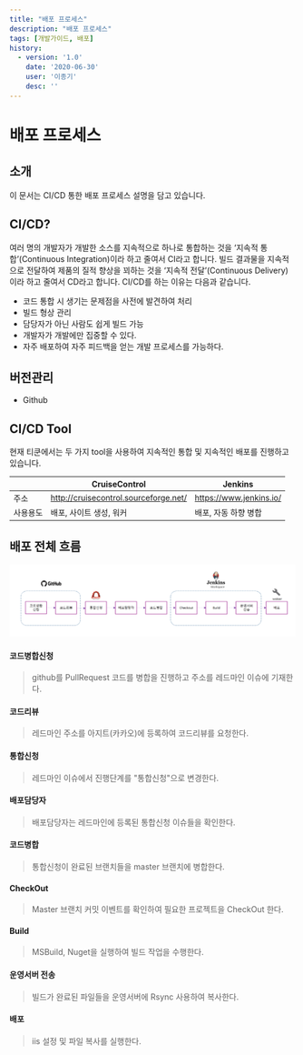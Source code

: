 ```yaml
---
title: "배포 프로세스"
description: "배포 프로세스"
tags: [개발가이드, 배포]
history:
  - version: '1.0'
    date: '2020-06-30'
    user: '이종기'
    desc: ''
---
```


# 배포 프로세스

## 소개
이 문서는 CI/CD 통한 배포 프로세스 설명을 담고 있습니다.

## CI/CD?
여러 명의 개발자가 개발한 소스를 지속적으로 하나로 통합하는 것을 ‘지속적 통합’(Continuous Integration)이라 하고 줄여서 CI라고 합니다. 빌드 결과물을 지속적으로 전달하여 제품의 질적 향상을 꾀하는 것을 ‘지속적 전달’(Continuous Delivery)이라 하고 줄여서 CD라고 합니다. CI/CD를 하는 이유는 다음과 같습니다.

- 코드 통합 시 생기는 문제점을 사전에 발견하여 처리
- 빌드 형상 관리
- 담당자가 아닌 사람도 쉽게 빌드 가능
- 개발자가 개발에만 집중할 수 있다.
- 자주 배포하여 자주 피드백을 얻는 개발 프로세스를 가능하다.

## 버전관리
- Github
> 

## CI/CD Tool
현재 티쿤에서는 두 가지 tool을 사용하여 지속적인 통합 및 지속적인 배포를 진행하고 있습니다.

|  | CruiseControl | Jenkins |
| --- | --- | --- | 
| 주소 | <http://cruisecontrol.sourceforge.net/> | <https://www.jenkins.io/> |
| 사용용도 | 배포, 사이트 생성, 워커 | 배포, 자동 하향 병합 |



## 배포 전체 흐름

![flow](./img/deployFlow.png)

#### 코드병합신청
> github를 PullRequest 코드를 병합을 진행하고 주소를 레드마인 이슈에 기재한다.

#### 코드리뷰
> 레드마인 주소를 아지트(카카오)에 등록하여 코드리뷰를 요청한다.

#### 통합신청
> 레드마인 이슈에서 진행단계를 "통합신청"으로 변경한다.

#### 배포담당자
> 배포담당자는 레드마인에 등록된 통합신청 이슈들을 확인한다.

#### 코드병합
> 통합신청이 완료된 브랜치들을 master 브랜치에 병합한다.

####  CheckOut
> Master 브랜치 커밋 이벤트를 확인하여 필요한 프로젝트을 CheckOut 한다.

#### Build
> MSBuild, Nuget을 실행하여 빌드 작업을 수행한다.

#### 운영서버 전송
> 빌드가 완료된 파일들을 운영서버에 Rsync 사용하여 복사한다.

#### 배포
> iis 설정 및 파일 복사를 실행한다.
